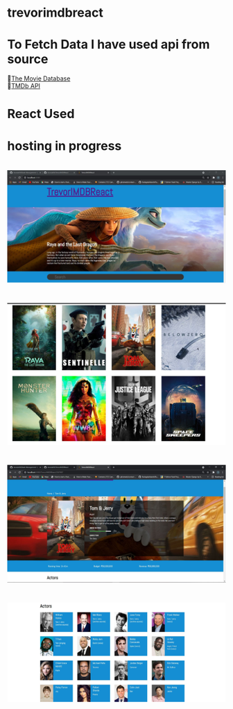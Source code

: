 # trevorimdbreact
# To Fetch Data I have used api from source
  🔭<a href="https://www.themoviedb.org/" target="_blank" title="trevorimdb">The Movie Database</a> <br>
   🔭<a href="https://developers.themoviedb.org/3/getting-started/introduction" target="_blank" title="trevorimdb">TMDb API</a> <br>
# React Used
# hosting in progress
# ![MY HEADER](https://github.com/dcostat04/TrevorIMDBReact/blob/main/Capture.JPG)
# ![MY HEADER](https://github.com/dcostat04/TrevorIMDBReact/blob/main/Capture1.JPG)
# ![MY HEADER](https://github.com/dcostat04/TrevorIMDBReact/blob/main/Capture2.JPG)
# ![MY HEADER](https://github.com/dcostat04/TrevorIMDBReact/blob/main/Capture4.JPG)

